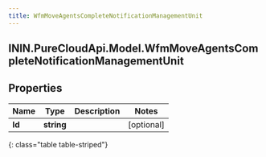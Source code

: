 ```yaml
---
title: WfmMoveAgentsCompleteNotificationManagementUnit
---
```

## ININ.PureCloudApi.Model.WfmMoveAgentsCompleteNotificationManagementUnit

## Properties

|Name | Type | Description | Notes|
|------------ | ------------- | ------------- | -------------|
| **Id** | **string** |  | [optional] |
{: class="table table-striped"}


